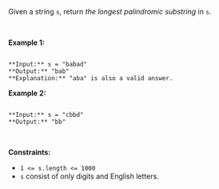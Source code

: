 Given a string `s`, return *the longest* *palindromic* *substring* in `s`.


 


**Example 1:**



```

**Input:** s = "babad"
**Output:** "bab"
**Explanation:** "aba" is also a valid answer.

```

**Example 2:**



```

**Input:** s = "cbbd"
**Output:** "bb"

```

 


**Constraints:**


* `1 <= s.length <= 1000`
* `s` consist of only digits and English letters.


